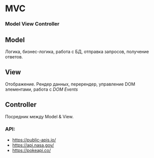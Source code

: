 # MVC
### Model View Controller

## Model
Логика, бизнес-логика, работа с БД, отправка запросов, получение ответов. 

## View
Отображение. Рендер данных, перерендер, управление DOM элементами, работа с _DOM Events_

## Controller
Посредник между Model & View. 

### API:
- https://public-apis.io/
- https://api.nasa.gov/
- https://pokeapi.co/

